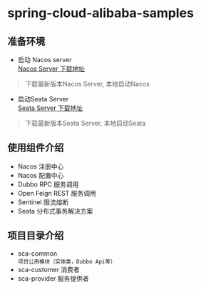 # spring-cloud-alibaba-samples

## 准备环境

* 启动 Nacos server <br>
  [Nacos Server 下载地址](https://github.com/alibaba/nacos/releases)

> 下载最新版本Nacos Server, 本地启动Nacos

* 启动Seata Server <br>
  [Seata Server 下载地址](https://github.com/seata/seata/releases)

> 下载最新版本Seata Server, 本地启动Seata

## 使用组件介绍

* Nacos 注册中心
* Nacos 配置中心
* Dubbo RPC 服务调用
* Open Feign REST 服务调用
* Sentinel 限流熔断
* Seata 分布式事务解决方案

## 项目目录介绍

* sca-common <br>
  `项目公用模块（实体类，Dubbo Api等）`
* sca-customer 消费者
* sca-provider 服务提供者

